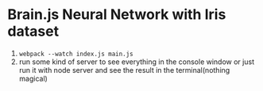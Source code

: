 # Brain.js Neural Network with Iris dataset

1.  `webpack --watch index.js main.js`
2.  run some kind of server to see everything in the console window or just run it with node server and see the result in the terminal(nothing magical)
